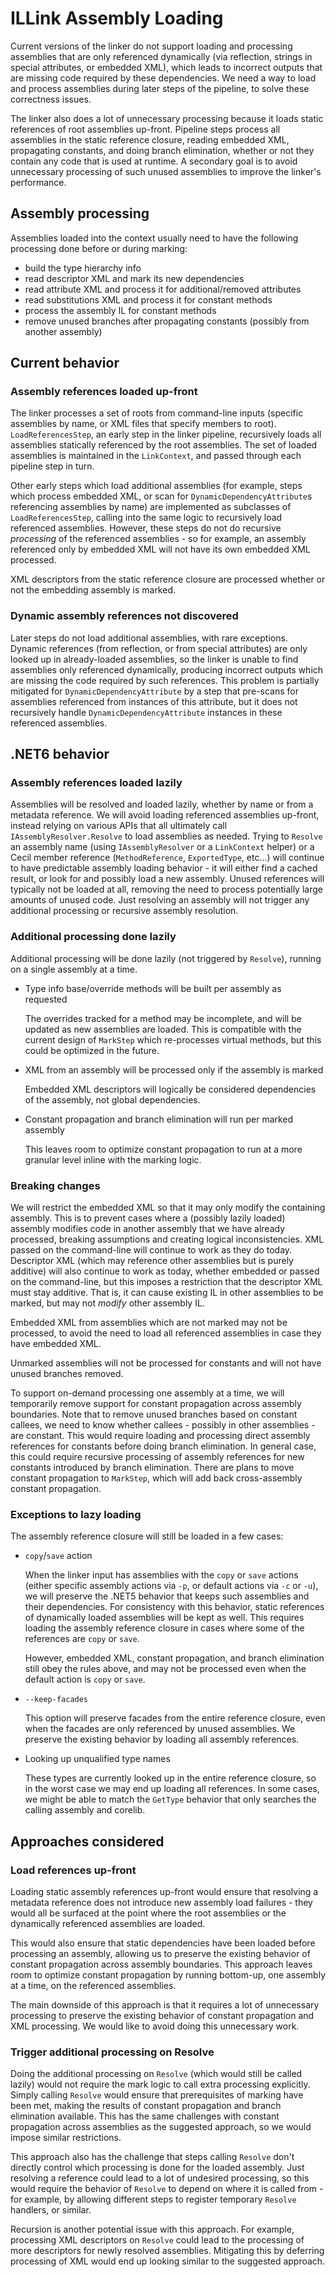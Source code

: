 # ILLink Assembly Loading

Current versions of the linker do not support loading and processing assemblies that are only referenced dynamically (via reflection, strings in special attributes, or embedded XML), which leads to incorrect outputs that are missing code required by these dependencies. We need a way to load and process assemblies during later steps of the pipeline, to solve these correctness issues.

The linker also does a lot of unnecessary processing because it loads static references of root assemblies up-front. Pipeline steps process all assemblies in the static reference closure, reading embedded XML, propagating constants, and doing branch elimination, whether or not they contain any code that is used at runtime. A secondary goal is to avoid unnecessary processing of such unused assemblies to improve the linker's performance.

## Assembly processing

Assemblies loaded into the context usually need to have the following processing done before or during marking:
- build the type hierarchy info
- read descriptor XML and mark its new dependencies
- read attribute XML and process it for additional/removed attributes
- read substitutions XML and process it for constant methods
- process the assembly IL for constant methods
- remove unused branches after propagating constants (possibly from another assembly)

## Current behavior

### Assembly references loaded up-front

The linker processes a set of roots from command-line inputs (specific assemblies by name, or XML files that specify members to root). `LoadReferencesStep`, an early step in the linker pipeline, recursively loads all assemblies statically referenced by the root assemblies. The set of loaded assemblies is maintained in the `LinkContext`, and passed through each pipeline step in turn.

Other early steps which load additional assemblies (for example, steps which process embedded XML, or scan for `DynamicDependencyAttribute`s referencing assemblies by name) are implemented as subclasses of `LoadReferencesStep`, calling into the same logic to recursively load referenced assemblies. However, these steps do not do recursive _processing_ of the referenced assemblies - so for example, an assembly referenced only by embedded XML will not have its own embedded XML processed.

XML descriptors from the static reference closure are processed whether or not the embedding assembly is marked.

### Dynamic assembly references not discovered

Later steps do not load additional assemblies, with rare exceptions. Dynamic references (from reflection, or from special attributes) are only looked up in already-loaded assemblies, so the linker is unable to find assemblies only referenced dynamically, producing incorrect outputs which are missing the code required by such references. This problem is partially mitigated for `DynamicDependencyAttribute` by a step that pre-scans for assemblies referenced from instances of this attribute, but it does not recursively handle `DynamicDependencyAttribute` instances in these referenced assemblies.

## .NET6 behavior

### Assembly references loaded lazily

Assemblies will be resolved and loaded lazily, whether by name or from a metadata reference. We will avoid loading referenced assemblies up-front, instead relying on various APIs that all ultimately call `IAssemblyResolver.Resolve` to load assemblies as needed. Trying to `Resolve` an assembly name (using `IAssemblyResolver` or a `LinkContext` helper) or a Cecil member reference (`MethodReference`, `ExportedType`, etc...) will continue to have predictable assembly loading behavior - it will either find a cached result, or look for and possibly load a new assembly. Unused references will typically not be loaded at all, removing the need to process potentially large amounts of unused code. Just resolving an assembly will not trigger any additional processing or recursive assembly resolution.

### Additional processing done lazily

Additional processing will be done lazily (not triggered by `Resolve`), running on a single assembly at a time.

- Type info base/override methods will be built per assembly as requested

  The overrides tracked for a method may be incomplete, and will be updated as new assemblies are loaded. This is compatible with the current design of `MarkStep` which re-processes virtual methods, but this could be optimized in the future.

- XML from an assembly will be processed only if the assembly is marked

  Embedded XML descriptors will logically be considered dependencies of the assembly, not global dependencies.

- Constant propagation and branch elimination will run per marked assembly

  This leaves room to optimize constant propagation to run at a more granular level inline with the marking logic.

### Breaking changes

We will restrict the embedded XML so that it may only modify the containing assembly. This is to prevent cases where a (possibly lazily loaded) assembly modifies code in another assembly that we have already processed, breaking assumptions and creating logical inconsistencies. XML passed on the command-line will continue to work as they do today. Descriptor XML (which may reference other assemblies but is purely additive) will also continue to work as today, whether embedded or passed on the command-line, but this imposes a restriction that the descriptor XML must stay additive. That is, it can cause existing IL in other assemblies to be marked, but may not *modify* other assembly IL.

Embedded XML from assemblies which are not marked may not be processed, to avoid the need to load all referenced assemblies in case they have embedded XML.

Unmarked assemblies will not be processed for constants and will not have unused branches removed.

To support on-demand processing one assembly at a time, we will temporarily remove support for constant propagation across assembly boundaries. Note that to remove unused branches based on constant callees, we need to know whether callees - possibly in other assemblies - are constant. This would require loading and processing direct assembly references for constants before doing branch elimination. In general case, this could require recursive processing of assembly references for new constants introduced by branch elimination. There are plans to move constant propagation to `MarkStep`, which will add back cross-assembly constant propagation. 

### Exceptions to lazy loading

The assembly reference closure will still be loaded in a few cases:

- `copy`/`save` action

  When the linker input has assemblies with the `copy` or `save` actions (either specific assembly actions via `-p`, or default actions via `-c` or `-u`), we will preserve the .NET5 behavior that keeps such assemblies and their dependencies. For consistency with this behavior, static references of dynamically loaded assemblies will be kept as well. This requires loading the assembly reference closure in cases where some of the references are `copy` or `save`.

  However, embedded XML, constant propagation, and branch elimination still obey the rules above, and may not be processed even when the default action is `copy` or `save`.

- `--keep-facades`

  This option will preserve facades from the entire reference closure, even when the facades are only referenced by unused assemblies. We preserve the existing behavior by loading all assembly references.

- Looking up unqualified type names

  These types are currently looked up in the entire reference closure, so in the worst case we may end up loading all references. In some cases, we might be able to match the `GetType` behavior that only searches the calling assembly and corelib.

## Approaches considered

### Load references up-front

Loading static assembly references up-front would ensure that resolving a metadata reference does not introduce new assembly load failures - they would all be surfaced at the point where the root assemblies or the dynamically referenced assemblies are loaded.

This would also ensure that static dependencies have been loaded before processing an assembly, allowing us to preserve the existing behavior of constant propagation across assembly boundaries. This approach leaves room to optimize constant propagation by running bottom-up, one assembly at a time, on the referenced assemblies.

The main downside of this approach is that it requires a lot of unnecessary processing to preserve the existing behavior of constant propagation and XML processing. We would like to avoid doing this unnecessary work.

### Trigger additional processing on Resolve

Doing the additional processing on `Resolve` (which would still be called lazily) would not require the mark logic to call extra processing explicitly. Simply calling `Resolve` would ensure that prerequisites of marking have been met, making the results of constant propagation and branch elimination available. This has the same challenges with constant propagation across assemblies as the suggested approach, so we would impose similar restrictions.

This approach also has the challenge that steps calling `Resolve` don't directly control which processing is done for the loaded assembly. Just resolving a reference could lead to a lot of undesired processing, so this would require the behavior of `Resolve` to depend on where it is called from - for example, by allowing different steps to register temporary `Resolve` handlers, or similar.

Recursion is another potential issue with this approach. For example, processing XML descriptors on `Resolve` could lead to the processing of more descriptors for newly resolved assemblies. Mitigating this by deferring processing of XML would end up looking similar to the suggested approach.

